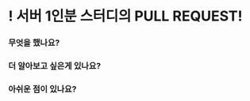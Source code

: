 # ! 서버 1인분 스터디의 PULL REQUEST!

<!-- pr형식은 ''[n 주차]서버 스터디 '' 로 통일-->
### 무엇을 했나요?

<!-- 이번 주차 스터디 내용 -->

### 더 알아보고 싶은게 있나요?

<!-- 더 공부하고 싶은 것. 느낀점 등 -->

### 아쉬운 점이 있나요?

<!-- 오류가 났는데 원인을 모르겠어요!, 아 이거… 하고싶었는데 안됐어요…. -->